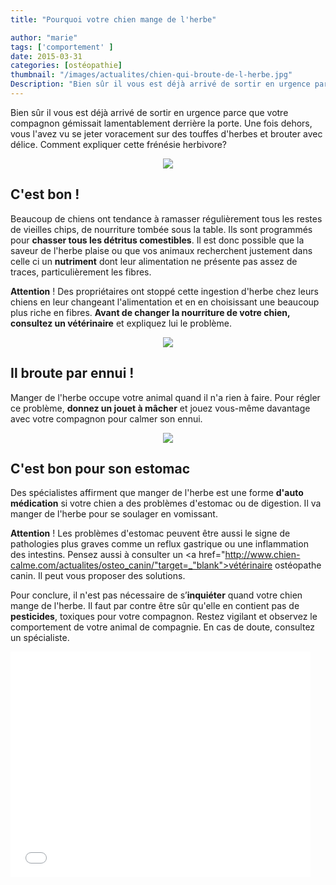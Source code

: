 ```yaml
---
title: "Pourquoi votre chien mange de l'herbe"

author: "marie"
tags: ['comportement' ]
date: 2015-03-31
categories: [ostéopathie]
thumbnail: "/images/actualites/chien-qui-broute-de-l-herbe.jpg"
Description: "Bien sûr il vous est déjà arrivé de sortir en urgence parce que votre compagnon gémissait lamentablement derrière la porte. Une fois dehors, vous l'avez vu se jeter voracement sur des touffes d'herbes et brouter avec délice. "
---
```


Bien sûr il vous est déjà arrivé de sortir en urgence parce que votre compagnon gémissait lamentablement derrière la porte. Une fois dehors, vous l'avez vu se jeter voracement sur des touffes d'herbes et brouter avec délice.
Comment expliquer cette frénésie herbivore?

<p align="center"><img src= "/images/actualites/chien-qui-broute-de-l-herbe.jpg"></p>

## C'est bon ! ##
Beaucoup de chiens ont tendance à ramasser régulièrement tous les restes de vieilles chips, de nourriture tombée sous la table. Ils sont programmés pour <b>chasser tous les détritus comestibles</b>. Il est donc possible que la saveur de l'herbe plaise ou que vos animaux recherchent justement dans celle ci un <b>nutriment</b> dont leur alimentation ne présente pas assez de traces, particulièrement les fibres.

<b>Attention</b> ! Des propriétaires ont stoppé cette ingestion d'herbe chez leurs chiens en leur changeant l'alimentation et en en choisissant une beaucoup plus riche en fibres. <b>Avant de changer la nourriture de votre chien, consultez un vétérinaire</b> et expliquez lui le problème.
<p align="center"><img src="/images//actualites/carotte_pour_le_chien.jpg"></p>


## Il broute par ennui ! ##
Manger de l'herbe occupe votre animal quand il n'a rien à faire. Pour régler ce problème, <b>donnez un jouet à mâcher</b> et jouez vous-même davantage avec votre compagnon pour calmer son ennui.

<p align="center"><img src="/images/actualites/kong-classic-2.jpg"></p>

## C'est bon pour son estomac ##
Des spécialistes affirment que manger de l'herbe est une forme <b>d'auto médication</b> si votre chien a des problèmes d'estomac ou de digestion. Il va manger de l'herbe pour se soulager en vomissant.

<b>Attention</b> ! Les problèmes d'estomac peuvent être aussi le signe de pathologies plus graves comme un reflux gastrique ou une inflammation des intestins. Pensez aussi à consulter un <a href="http://www.chien-calme.com/actualites/osteo_canin/"target=_"blank">vétérinaire ostéopathe canin</a>. Il peut vous proposer des solutions.

Pour conclure, il n'est pas nécessaire de s’<b>inquiéter</b> quand votre chien mange de l'herbe. Il faut par contre être sûr qu'elle en contient pas de <b>pesticides</b>, toxiques pour votre compagnon. Restez vigilant et observez le comportement de votre animal de compagnie.
En cas de doute, consultez un spécialiste.

<iframe src="//giphy.com/embed/aRogIA6bvWFO?html5=true" width="480" height="361" frameBorder="0" webkitAllowFullScreen mozallowfullscreen allowFullScreen></iframe>